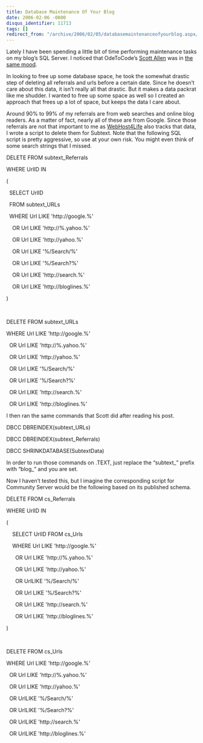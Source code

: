 ```yaml
---
title: Database Maintenance Of Your Blog
date: 2006-02-06 -0800
disqus_identifier: 11713
tags: []
redirect_from: "/archive/2006/02/05/databasemaintenanceofyourblog.aspx/"
---
```


Lately I have been spending a little bit of time performing maintenance
tasks on my blog’s SQL Server. I noticed that OdeToCode’s [Scott
Allen](http://odetocode.com/Blogs/scott/ "Scott Allen's Blog") was in
[the same
mood](http://odetocode.com/Blogs/scott/archive/2006/02/06/2839.aspx "Care and Feeding of Community Server").

In looking to free up some database space, he took the somewhat drastic
step of deleting all referrals and urls before a certain date. Since he
doesn’t care about this data, it isn’t really all that drastic. But it
makes a data packrat like me shudder. I wanted to free up some space as
well so I created an approach that frees up a lot of space, but keeps
the data I care about.

Around 90% to 99% of my referrals are from web searches and online blog
readers. As a matter of fact, nearly all of these are from Google. Since
those referrals are not that important to me as
[WebHost4Life](http://webhost4life.com/ "WebHost4Life Hosting Company Website")
also tracks that data, I wrote a script to delete them for Subtext. Note
that the following SQL script is pretty aggressive, so use at your own
risk. You might even think of some search strings that I missed.

DELETE FROM subtext\_Referrals

WHERE UrlID IN

(

  SELECT UrlID

  FROM subtext\_URLs

  WHERE Url LIKE 'http://google.%'

    OR Url LIKE 'http://%.yahoo.%'

    OR Url LIKE 'http://yahoo.%'

    OR Url LIKE '%/Search/%'

    OR Url LIKE '%/Search?%'

    OR Url LIKE 'http://search.%'

    OR Url LIKE 'http://bloglines.%'

)

 

DELETE FROM subtext\_URLs

WHERE Url LIKE 'http://google.%'

  OR Url LIKE 'http://%.yahoo.%'

  OR Url LIKE 'http://yahoo.%'

  OR Url LIKE '%/Search/%'

  OR Url LIKE '%/Search?%'

  OR Url LIKE 'http://search.%'

  OR Url LIKE 'http://bloglines.%'

I then ran the same commands that Scott did after reading his post.

DBCC DBREINDEX(subtext\_URLs)

DBCC DBREINDEX(subtext\_Referrals)

DBCC SHRINKDATABASE(SubtextData)

In order to run those commands on .TEXT, just replace the “subtext\_”
prefix with “blog\_” and you are set.

Now I haven’t tested this, but I imagine the corresponding script for
Community Server would be the following based on its published schema.

DELETE FROM cs\_Referrals

WHERE UrlID IN

(

    SELECT UrlID FROM cs\_Urls

    WHERE Url LIKE 'http://google.%'

      OR Url LIKE 'http://%.yahoo.%'

      OR Url LIKE 'http://yahoo.%'

      OR UrlLIKE '%/Search/%'

      OR Url LIKE '%/Search?%'

      OR Url LIKE 'http://search.%'

      OR Url LIKE 'http://bloglines.%'

)

 

DELETE FROM cs\_Urls

WHERE Url LIKE 'http://google.%'

  OR Url LIKE 'http://%.yahoo.%'

  OR Url LIKE 'http://yahoo.%'

  OR UrlLIKE '%/Search/%'

  OR UrlLIKE '%/Search?%'

  OR UrlLIKE 'http://search.%'

  OR UrlLIKE 'http://bloglines.%'

